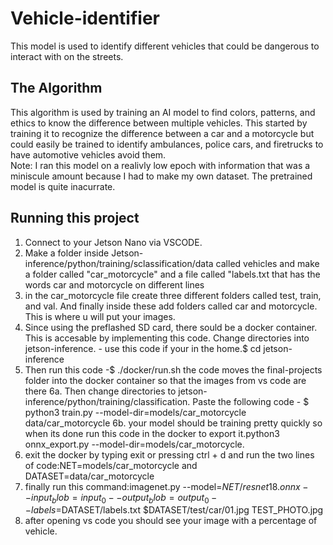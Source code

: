 # Vehicle-identifier

This model is used to identify different vehicles that could be dangerous to interact with on the streets. 

## The Algorithm
This algorithm is used by training an AI model to find colors, patterns, and ethics to know the difference between multiple vehicles. This started by training it to recognize the difference between a car and a motorcycle but could easily be trained to identify ambulances, police cars, and firetrucks to have automotive vehicles avoid them.  
Note: I ran this model on a realivly low epoch with information that was a miniscule amount because I had to make my own dataset. The pretrained model is quite inacurrate.
## Running this project

1. Connect to your Jetson Nano via VSCODE. 
2. Make a folder inside Jetson-inference/python/training/sclassification/data called vehicles and make a folder called "car_motorcycle" and a file called "labels.txt
   that has the words car and motorcycle on different lines
3. in the car_motorcycle file create three different folders called test, train, and val. And finally inside these add folders called car and motorcycle. This is where u will put your images.
4. Since using the preflashed SD card, there sould be a docker container. This is accesable by implementing this code. Change directories into jetson-inference. - use this code if your in the home.$ cd jetson-inference
5. Then run this code -$ ./docker/run.sh the code moves the final-projects folder into the docker container so that the images from vs code are there
6a. Then change directories to jetson-inference/python/training/classification. Paste the following code - $ python3 train.py --model-dir=models/car_motorcycle data/car_motorcycle
6b. your model should be training pretty quickly so when its done run this code in the docker to export it.python3 onnx_export.py --model-dir=models/car_motorcycle.
7. exit the docker by typing exit or pressing ctrl + d and run the two lines of code:NET=models/car_motorcycle and DATASET=data/car_motorcycle
8. finally run this command:imagenet.py --model=$NET/resnet18.onnx --input_blob=input_0 --output_blob=output_0 --labels=$DATASET/labels.txt $DATASET/test/car/01.jpg TEST_PHOTO.jpg
9. after opening vs code you should see your image with a percentage of vehicle. 

